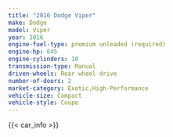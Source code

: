 ```yaml
---
title: "2016 Dodge Viper"
make: Dodge
model: Viper
year: 2016
engine-fuel-type: premium unleaded (required)
engine-hp: 645
engine-cylinders: 10
transmission-type: Manual
driven-wheels: Rear wheel drive
number-of-doors: 2
market-category: Exotic,High-Performance
vehicle-size: Compact
vehicle-style: Coupe
---
```


{{< car_info >}}

